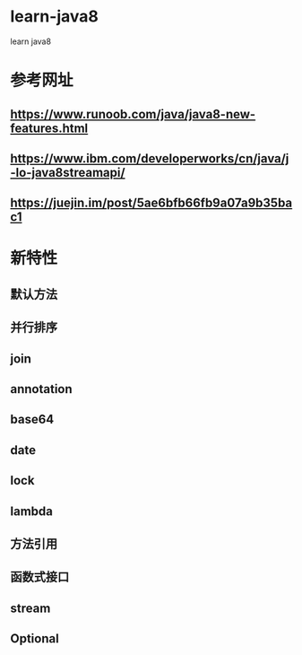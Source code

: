 # learn-java8
learn java8

# 参考网址
## https://www.runoob.com/java/java8-new-features.html
## https://www.ibm.com/developerworks/cn/java/j-lo-java8streamapi/
## https://juejin.im/post/5ae6bfb66fb9a07a9b35bac1

# 新特性
## 默认方法
## 并行排序
## join
## annotation
## base64
## date
## lock
## lambda
## 方法引用
## 函数式接口
## stream
## Optional
